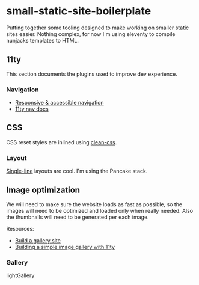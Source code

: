 # small-static-site-boilerplate

Putting together some tooling designed to make working on smaller static sites easier. Nothing complex, for now I'm using eleventy to compile nunjacks templates to HTML.

## 11ty
This section documents the plugins used to improve dev experience.

### Navigation
- [Responsive & accessible navigation](https://katiekodes.com/responsive-navigation-1/)
- [11ty nav docs](https://www.11ty.dev/docs/pagination/nav/)

## CSS
CSS reset styles are inlined using [clean-css](https://www.11ty.dev/docs/quicktips/inline-css/).

### Layout
[Single-line](https://web.dev/one-line-layouts/) layouts are cool. I'm using the Pancake stack.

## Image optimization
We will need to make sure the website loads as fast as possible, so the images will need to be optimized and loaded only when really needed. Also the thumbnails will need to be generated per each image.

Resources:
- [Build a gallery site](https://hackernoon.com/build-a-gallery-site-with-11ty-lu203zzm)
- [Building a simple image gallery with 11ty](https://www.raymondcamden.com/2021/04/07/building-a-simple-image-gallery-with-eleventy)

### Gallery
lightGallery

